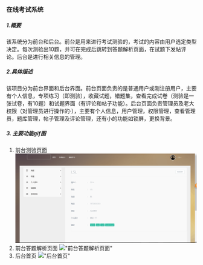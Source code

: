 ### 在线考试系统

##### 1.概要
该系统分为前台和后台。前台是用来进行考试测验的，考试的内容由用户选定类型决定。每次测验出10题，并可在完成后跳转到答题解析页面，在试题下发帖评论。后台是进行相关信息的管理。

##### 2.具体描述
该项目分为前台界面和后台界面。前台页面负责的是普通用户或刚注册用户，主要有个人信息，专项练习（即测验），收藏试题，错题集，查看完成试卷（测验是一张试卷，有10题）和试题界面（有评论和帖子功能）。后台页面负责管理员及老大权限（对管理员进行操作的·），主要有个人信息，用户管理，权限管理，查看管理员，题库管理，帖子管理及评论管理，还有小的功能如锁屏，更换背景。

##### 3. 主要功能gif图
   1. 前台测验页面
!["前台测验页面"](
https://raw.githubusercontent.com/lsl-nighttide/onlineText/master/images/exam.gif)
   2. 前台答题解析页面
   !["前台答题解析页面"](
   https://raw.githubusercontent.com/lsl-nighttide/onlineText/master/images/answer_keys.gif)
   3. 后台首页
   !["后台首页"](
https://raw.githubusercontent.com/lsl-nighttide/onlineText/master/images/backstage_index%20.gif)
